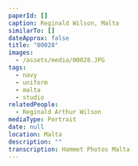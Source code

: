 ```yaml
---
paperId: []
caption: Reginald Wilson, Malta
similarTo: []
dateApprox: false
title: "00028"
images:
  - /assets/media/00028.JPG
tags:
  - navy
  - uniform
  - malta
  - studio
relatedPeople:
  - Reginald Arthur Wilson
mediaType: Portrait
date: null
location: Malta
description: ""
transcription: Hammet Photos Malta
---
```

